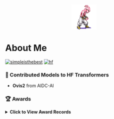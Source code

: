 <p align="center">
    <img width=80 src="kid_buu.gif"/>
</p>

# About Me
[![simpleisthebest](http://mazassumnida.wtf/api/mini/generate_badge?boj=simpleisthebest)](https://solved.ac/simpleisthebest) [![hf](https://img.shields.io/badge/🤗 HuggingFace-thisisiron-yellow)](https://huggingface.co/thisisiron)


### 🤗 Contributed Models to HF Transformers

- **Ovis2** from AIDC-AI

### 🏆 Awards

<details>
<summary><strong>Click to View Award Records</strong></summary>

<br>

| Rank | Task | Topic | Sponsor | Date |
|:------:|:-------:|:------:|:---------:|:------:|
| 🥈 | Object<br>Detection       | 어종(魚種) 식별 및 분류 알고리즘 개발      | 한국수자원공사,<br>AI Factory  | 2023.12 |
| 🥉 | Object<br>Detection       | 위성영상을 활용한 정유탱크 탐지            | 한국항공우주연구원,<br>AI Factory  | 2023.08 |
| 🥉 | Text<br>Recognition (OCR) | 2023 교원그룹 AI 챌린지                   | 교원,<br>데이콘  | 2023.02 |
| 🥉 | Semantic<br>Segmentation  | 폐암 병리 슬라이드<br>이미지 세그멘테이션  | 아주대학교 산학협력단,<br>한국지능정보사회진흥원 | 2022.12 |
| 🥈 | Super<br>Resolution       | AI 양재 허브<br>인공지능 오픈소스 경진대회 |  AI 양재 허브,<br>데이콘 | 2022.11 |
| 🥈 | Object<br>Detection       | Small Object AI Challenge 2021           | 과기정통부,<br>한국지능정보사회진흥원,<br>씨유박스 | 2021.12 |
| 🥉 | Object<br>Detection       | 안전한 자율주행을 위한<br>인공지능 알고리즘 개발 챌린지 | 교통안전공단, 사람과숲  | 2021.12 |

</details>
